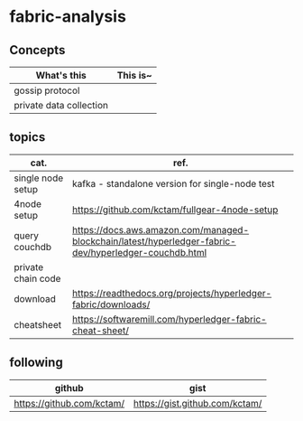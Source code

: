 # fabric-analysis
## Concepts

What's this| This is~
--------------|----
gossip protocol|
private data collection|

## topics
cat.|ref.
---|----
single node setup|kafka - standalone version for single-node test
4node setup| https://github.com/kctam/fullgear-4node-setup
query couchdb| https://docs.aws.amazon.com/managed-blockchain/latest/hyperledger-fabric-dev/hyperledger-couchdb.html
private chain code|
download|https://readthedocs.org/projects/hyperledger-fabric/downloads/
cheatsheet|https://softwaremill.com/hyperledger-fabric-cheat-sheet/
## following
github|gist
----|----
https://github.com/kctam/| https://gist.github.com/kctam/
